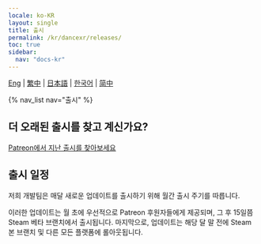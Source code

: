 ```yaml
---
locale: ko-KR
layout: single
title: 출시
permalink: /kr/dancexr/releases/
toc: true
sidebar:
  nav: "docs-kr"
---
```

[Eng](/dancexr/releases/releases) | [繁中](/tw/dancexr/releases/releases) | [日本語](/jp/dancexr/releases/releases) | [한국어](/kr/dancexr/releases/releases) | [简中](/zh/dancexr/releases/releases)

{% nav_list nav="출시" %}

## 더 오래된 출시를 찾고 계신가요?

[Patreon에서 지난 출시를 찾아보세요](https://www.patreon.com/dvvr)

## 출시 일정

저희 개발팀은 매달 새로운 업데이트를 출시하기 위해 월간 출시 주기를 따릅니다.

이러한 업데이트는 월 초에 우선적으로 Patreon 후원자들에게 제공되며, 그 후 15일쯤 Steam 베타 브랜치에서 출시됩니다. 마지막으로, 업데이트는 해당 달 말 전에 Steam 본 브랜치 및 다른 모든 플랫폼에 롤아웃됩니다.
